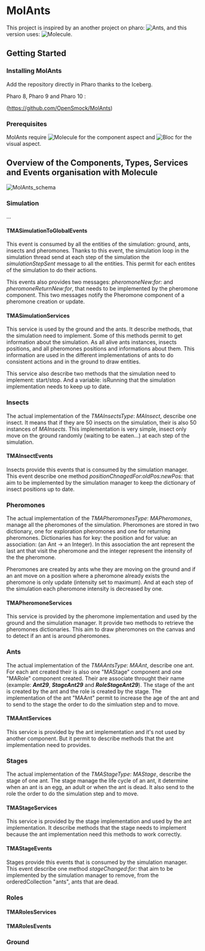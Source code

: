 # MolAnts

This project is inspired by an another project on pharo: ![Ants](https://github.com/plantec/Ants), and this version uses: ![Molecule](https://github.com/OpenSmock/Molecule).

## Getting Started

### Installing MolAnts

Add the repository directly in Pharo thanks to the Iceberg.

Pharo 8, Pharo 9 and Pharo 10 : 

(https://github.com/OpenSmock/MolAnts)

### Prerequisites

MolAnts require ![Molecule](https://github.com/OpenSmock/Molecule) for the component aspect and ![Bloc](https://github.com/pharo-graphics/Bloc) for the visual aspect.
  
## Overview of the Components, Types, Services and Events organisation with Molecule

![MolAnts_schema](https://user-images.githubusercontent.com/64481702/170274425-ee86664e-7058-4b37-931c-5653caa19a8d.svg)

### Simulation

...

#### TMASimulationToGlobalEvents

This event is consumed by all the entities of the simulation: ground, ants, insects and pheromones. Thanks to this event, the simulation loop in the simulation thread send at each step of the simulation the *simulationStepSent* message to all the entities. This permit for each entites of the simulation to do their actions. 

This events also provides two messages: *pheromoneNew:for:* and *pheromoneReturnNew:for*, that needs to be implemented by the pheromone component. This two messages notify the Pheromone component of a pheromone creation or update.

#### TMASimulationServices

This service is used by the ground and the ants. It describe methods, that the simulation need to implement. Some of this methods permit to get information about the simulation. As all alive ants instances, insects positions, and all pheromones positions and informations about them. This information are used in the different implementations of ants to do consistent actions and in the ground to draw entities.

This service also describe two methods that the simulation need to implement: start/stop. And a variable: isRunning that the simulation implementation needs to keep up to date.

### Insects

The actual implementation of the *TMAInsectsType*: *MAInsect*, describe one insect. It means that if they are 50 insects on the simulation, their is also 50 instances of *MAInsects*. This implementation is very simple, insect only move on the ground randomly (waiting to be eaten...) at each step of the simulation.

#### TMAInsectEvents

Insects provide this events that is consumed by the simulation manager. This event describe one method *positionChnagedFor:oldPos:newPos:* that aim to be implemented by the simulation manager to keep the dictionary of insect positions up to date.

### Pheromones

The actual implementation of the *TMAPheromonesType*: *MAPheromones*, manage all the pheromones of the simulation. Pheromones are stored in two dictionary, one for exploration pheromones and one for returning pheromones. Dictionaries has for key: the position and for value: an association: (an Ant -> an Integer). In this association the ant represent the last ant that visit the pheromone and the integer represent the intensity of the the pheromone.

Pheromones are created by ants whe they are moving on the ground and if an ant move on a position where a pheromone already exists the pheromone is only update (intensity set to maximum). And at each step of the simulation each pheromone intensity is decreased by one.

#### TMAPheromoneServices

This service is provided by the pheromone implementation and used by the ground and the simulation manager. It provide two methods to retrieve the pheromones dictionaries. This aim to draw pheromones on the canvas and to detect if an ant is around pheromones.

### Ants

The actual implementation of the *TMAAntsType*: *MAAnt*, describe one ant. For each ant created their is also one "MAStage" component and one "MARole" component created. Their are associate throught their name (example: ***Ant29***, ***StageAnt29*** and ***RoleStageAnt29***). The stage of the ant is created by the ant and the role is created by the stage. The implementation of the ant "MAAnt" permit to increase the age of the ant and to send to the stage the order to do the simluation step and to move.

#### TMAAntServices

This service is provided by the ant implementation and it's not used by another component. But it permit to describe methods that the ant implementation need to provides.

### Stages

The actual implementation of the *TMAStageType*: *MAStage*, describe the stage of one ant. The stage manage the life cycle of an ant, it determine when an ant is an egg, an adult or when the ant is dead. It also send to the role the order to do the simulation step and to move.

#### TMAStageServices

This service is provided by the stage implementation and used by the ant implementation. It describe methods that the stage needs to implement because the ant implementation need this methods to work correctly.

#### TMAStageEvents

Stages provide this events that is consumed by the simulation manager. This event describe one method *stageChanged:for:* that aim to be implemented by the simulation manager to remove, from the orderedCollection "ants", ants that are dead.

### Roles



#### TMARolesServices

#### TMARolesEvents

### Ground
